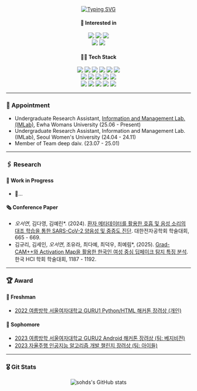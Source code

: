 <div align="center">
  <a href="https://git.io/typing-svg"><img src="https://readme-typing-svg.demolab.com?font=Modak&size=30&pause=1000&center=true&width=435&lines=Hello%2C+World!+I'm+Seoyeon+Oh!" alt="Typing SVG" /></a>
</div>

<div align="center">
<h4>🤔 Interested in</h4>
   <img src="https://img.shields.io/badge/AI-Large%20Language%20Model-blue">
   <img src="https://img.shields.io/badge/AI-Computer%20Vision-blue">
   <img src="https://img.shields.io/badge/AI-Explainable%20AI-blue">
   <br>
   <img src="https://img.shields.io/badge/AI-Reinforcement%20Learning-blue">
   <img src="https://img.shields.io/badge/AI-Contrastive%20Learning-blue">
</div>

<div align="center">
<h4>🧑‍💻 Tech Stack</h4>
   <img src="https://img.shields.io/badge/AI%2FML-Pytorch-skyblue?logo=Pytorch&logoColor=white">
   <img src="https://img.shields.io/badge/AI%2FML-Tensorflow-skyblue?logo=Tensorflow&logoColor=white">
   <img src="https://img.shields.io/badge/AI%2FML-Pandas-skyblue?logo=Pandas&logoColor=white">
   <img src="https://img.shields.io/badge/AI%2FML-Seaborn-skyblue?logo=Seaborn&logoColor=white">
   <img src="https://img.shields.io/badge/AI%2FML-Scikit_learn-skyblue?logo=scikitlearn&logoColor=white">
   <img src="https://img.shields.io/badge/AI%2FML-opencv-skyblue?logo=opencv&logoColor=white">
   <br>
   <img src="https://img.shields.io/badge/Code-Python-skyblue?logo=Python&logoColor=white">
   <img src="https://img.shields.io/badge/Front-html5-skyblue?logo=html5&logoColor=white">
   <img src="https://img.shields.io/badge/Front-Streamlit-skyblue?logo=streamlit&logoColor=white">
   <img src="https://img.shields.io/badge/Back-FastAPI-skyblue?logo=fastapi&logoColor=white">
   <img src="https://img.shields.io/badge/App-Kotlin-skyblue?logo=Kotlin&logoColor=white">
   <br>
   <img src="https://img.shields.io/badge/Other-Git-skyblue?logo=git&logoColor=white">
   <img src="https://img.shields.io/badge/Other-Linux-skyblue?logo=linux&logoColor=white">
   <img src="https://img.shields.io/badge/Other-Arduino-skyblue?logo=arduino&logoColor=white">
   <img src="https://img.shields.io/badge/Communicate-Slack-skyblue?logo=slack&logoColor=white">
   <img src="https://img.shields.io/badge/Communicate-Notion-skyblue?logo=notion&logoColor=white">
</div>

<hr>

<h3>👧 Appointment</h3>
<ul>
    <li>Undergraduate Research Assistant, <a href="https://imlab.ewha.ac.kr/members#h.tjv4hdmrlfie">Information and Management Lab.(IMLab)</a>, Ewha Womans University (25.06 - Present)</li>
    <li>Undergraduate Research Assistant, Information and Management Lab.(IMLab), Seoul Women's University (24.04 - 24.11)</li>
    <li>Member of Team deep daiv. (23.07 - 25.01)</li>
</ul>

<hr>

<h3>🖇️ Research</h3>

<h4>🏃 Work in Progress</h4>
<ul>
    <li>🔎...</li>
</ul>

<h4>🗞️ Conference Paper</h4>
<ul>
    <li><em>오서연</em>, 김다영, 김예린*. (2024). <a href="https://www.dbpia.co.kr/journal/articleDetail?nodeId=NODE12036324">환자 메타데이터를 활용한 호흡 및 음성 소리의 대조 학습을 통한 SARS-CoV-2 양음성 및 중증도 진단</a>. 대한전자공학회 학술대회, 665 - 669.</li>
    <li>김규리, 김세인, <em>오서연</em>, 조유라, 최다예, 최덕우, 최예림*, (2025). <a href="https://www.dbpia.co.kr/Journal/articleDetail?nodeId=NODE12131642">Grad-CAM++와 Activation Map을 활용한 한국인 여성 중심 딥페이크 탐지 특징 분석</a>. 한국 HCI 학회 학술대회, 1187 - 1192.</li>
</ul>

<hr>

<h3>🏆 Award</h3>

<h4>🌱 Freshman</h4>
<ul>
    <li><a href="https://swedubiz.cafe24.com/%EC%95%8C%EB%A6%BC%C2%B7%EC%86%8C%EC%8B%9D/%EA%B3%B5%EC%A7%80%EC%82%AC%ED%95%AD/?pageid=7&mod=document&uid=1202l">2022 여름방학 서울여자대학교 GURU1 Python/HTML 해커톤 장려상 (개인)</a></li>
</ul>

<h4>🌻 Sophomore</h4>
<ul>
    <li><a href="https://swedubiz.cafe24.com/%EC%95%8C%EB%A6%BC%C2%B7%EC%86%8C%EC%8B%9D/%EA%B3%B5%EC%A7%80%EC%82%AC%ED%95%AD/?uid=1268&mod=document&pageid=1">2023 여름방학 서울여자대학교 GURU2 Android 해커톤 장려상 (팀: 베지비전)</a></li>
    <li><a href="http://challenge.gcontest.co.kr/template/m/frame/boardview/12709?boardSeq=904">2023 자율주행 인공지능 알고리즘 개발 챌린지 장려상 (팀: 아이들)</a></li>
</ul>

<hr>

<h3>🎖️ Git Stats</h3>
<div align="center">
<img src="https://github-readme-stats.vercel.app/api?username=sohds&show_icons=true&theme=radical" alt="sohds's GitHub stats">
</div>
<br>

